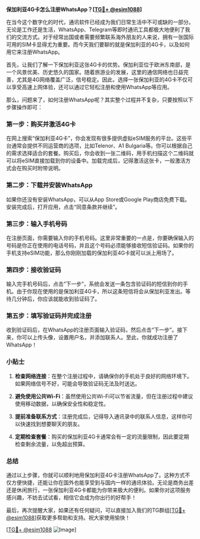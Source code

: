 **保加利亚4G卡怎么注册WhatsApp？[[TG💪+ @esim1088](https://t.me/s/esim1088)]**

在当今这个数字化的时代，通讯软件已经成为我们日常生活中不可或缺的一部分。无论是工作还是生活，WhatsApp、Telegram等即时通讯工具都极大地便利了我们的交流方式。对于经常出国或者需要频繁联系海外朋友的人来说，拥有一张国际可用的SIM卡显得尤为重要。而今天我们要聊的就是保加利亚的4G卡，以及如何用它来注册WhatsApp。

首先，让我们了解一下保加利亚这张4G卡的优势。保加利亚位于欧洲东南部，是一个风景优美、历史悠久的国家。随着旅游业的发展，这里的通信网络也日益完善，尤其是4G网络覆盖广泛，信号稳定。因此，选择一张保加利亚的4G卡不仅可以享受高速上网体验，还可以通过它轻松注册和使用WhatsApp等应用。

那么，问题来了，如何注册WhatsApp呢？其实整个过程并不复杂，只要按照以下步骤操作即可：

### 第一步：购买并激活4G卡

在网上搜索“保加利亚4G卡”，你会发现有很多提供虚拟eSIM服务的平台。这些平台通常会提供不同运营商的选项，比如Telenor、A1 Bulgaria等。你可以根据自己的需求选择适合的套餐。购买后，你会收到一张二维码，用手机扫描这个二维码就可以将eSIM直接加载到你的设备中。加载完成后，记得激活这张卡，一般激活方式会在购买时附带说明。

### 第二步：下载并安装WhatsApp

如果你还没有安装WhatsApp，可以从App Store或Google Play商店免费下载。安装完成后，打开应用，点击“同意条款并继续”。

### 第三步：输入手机号码

在注册页面，你需要输入你的手机号码。这里非常重要的一点是，你要确保输入的号码是你正在使用的电话号码，并且这个号码必须能够接收短信验证码。如果你的手机支持eSIM功能，那么你刚刚加载的保加利亚4G卡就可以派上用场了。

### 第四步：接收验证码

输入完手机号码后，点击“下一步”，系统会发送一条包含验证码的短信到你的手机。由于你现在使用的是保加利亚4G卡，所以这条短信将会从保加利亚发出。等待几分钟后，你应该就能收到验证码了。

### 第五步：填写验证码并完成注册

收到验证码后，在WhatsApp的注册页面输入验证码，然后点击“下一步”。接下来，你可以上传头像，设置用户名，并添加联系人。至此，你就成功注册了WhatsApp！

### 小贴士

1. **检查网络连接**：在整个注册过程中，请确保你的手机处于良好的网络环境下。如果网络信号不好，可能会导致验证码无法及时送达。
   
2. **避免使用公共Wi-Fi**：虽然使用公共Wi-Fi可以节省流量，但在注册过程中建议使用移动数据，以确保安全性和稳定性。

3. **提前准备联系方式**：注册完成后，记得导入通讯录中的联系人信息，这样你可以快速找到想要聊天的朋友。

4. **定期检查套餐**：购买的保加利亚4G卡通常会有一定的流量限制，因此要定期检查剩余流量，以免超出预算。

### 总结

通过以上步骤，你就可以顺利地用保加利亚4G卡注册WhatsApp了。这种方式不仅方便快捷，还能让你在国外也能享受到与国内一样的通讯体验。无论是商务出差还是休闲旅行，一张保加利亚4G卡都能为你带来极大的便利。如果你对这项服务感兴趣，不妨去试试看，相信它会成为你出行的好帮手！

最后，再次提醒大家，如果还有任何疑问，可以直接加入我们的TG群组[[TG💪+ @esim1088](https://t.me/s/esim1088)]获取更多帮助和支持。祝大家使用愉快！

[[TG💪+ @esim1088](https://t.me/s/esim1088) ![Image](https://i.postimg.cc/4NQfJmqS/Snipaste-2025-05-13-00-14-12.png)]